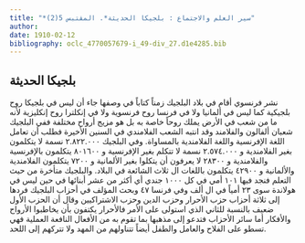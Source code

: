 ```yaml
---
title: "*سير العلم والاجتماع : بلجيكا الحديثة*. المقتبس 5(2)"
author: 
date: 1910-02-12
bibliography: oclc_4770057679-i_49-div_27.d1e4285.bib
---
```




##  بلجيكا الحديثة 


 نشر فرنسوي أقام في بلاد البلجيك زمناً كتاباً في وصفها جاء أن ليس في بلجيكا روح بلجيكية كما ليس في ألمانيا ولا في فرنسا روح فرنسوية ولا في إنكلترا روح إنكليزية لأنه   ما من شعب في الأرض يملك روحاً خاصة به بل هو مزيج أرواح مختلفة ففي البلجيك شعبان ألفالون والفلامند وقد انتبه الشعب الفلامندي في السنين الأخيرة فطلب أن تعامل اللغة الإفرنسية واللغة الفلامندية بالمساواة. وفي البلجيك  ٢.٨٢٢.٠٠٠  نسمة لا يتكلمون بغير الفلامندية و  ٢.٥٧٤.٠٠٠  نسمة لا تتكلم بغير الإفرنسية و  ٨٠١٦٠٠  يتكلمون بالإفرنسية والفلامندية و  ٢٨٣٠٠  لا يعرفون أن يتكلوا بغير الألمانية   و  ٧٢٠٠  يتكلمون الفلامندية والألمانية و  ٤٢٩٠٠  يتكلمون باللغات ال  ثلاث  الشائعة في البلاد. والبلجيك متأخرة من حيث التعلم فنجد فيها  ١٠١  أمي في كل  ١٠٠٠  جندي أي أكثر من  عشر  أبنائها في حين ليس في هولاندة سوى  ٢٣  أمياً في ال  ألف  وفي فرنسا  ٤٧  وبحث المؤلف في أحزاب البلجيك فردها إلى  ثلاثة  أحزاب حزب الأحرار وحزب الدين وحزب الاشتراكيين وقال أن الحزب الأول ضعيف بالنسبة للثاني الذي استولى على الأمر فالأحرار يكتفون بأن يخاطبوا الأرواح والأفكار أما سائر الأحزاب فتدعو إلى مذهبها بما تقوم به من الأفعال النافعة العملية فهي تسطو على الفلاح والعامل والطفل أيضاً تتناولهم من المهد ولا تتركهم إلى اللحد. 
